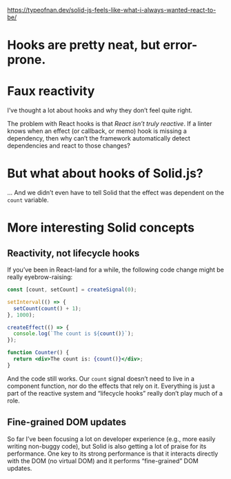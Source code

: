 
https://typeofnan.dev/solid-js-feels-like-what-i-always-wanted-react-to-be/

# Hooks are pretty neat, but error-prone.

# Faux reactivity

I’ve thought a lot about hooks and why they don’t feel quite right.

The problem with React hooks is that _React isn’t truly reactive_. If a linter knows when an effect (or callback, or memo) hook is missing a dependency, then why can’t the framework automatically detect dependencies and react to those changes?

# But what about hooks of Solid.js?

... And we didn’t even have to tell Solid that the effect was dependent on the `count` variable.

# More interesting Solid concepts

## Reactivity, not lifecycle hooks

If you’ve been in React-land for a while, the following code change might be really eyebrow-raising:

```jsx
const [count, setCount] = createSignal(0);

setInterval(() => {
  setCount(count() + 1);
}, 1000);

createEffect(() => {
  console.log(`The count is ${count()}`);
});

function Counter() {
  return <div>The count is: {count()}</div>;
}
```

And the code still works. Our `count` signal doesn’t need to live in a component function, nor do the effects that rely on it. Everything is just a part of the reactive system and “lifecycle hooks” really don’t play much of a role.

## Fine-grained DOM updates

So far I’ve been focusing a lot on developer experience (e.g., more easily writing non-buggy code), but Solid is also getting a lot of praise for its performance. One key to its strong performance is that it interacts directly with the DOM (no virtual DOM) and it performs “fine-grained” DOM updates.
